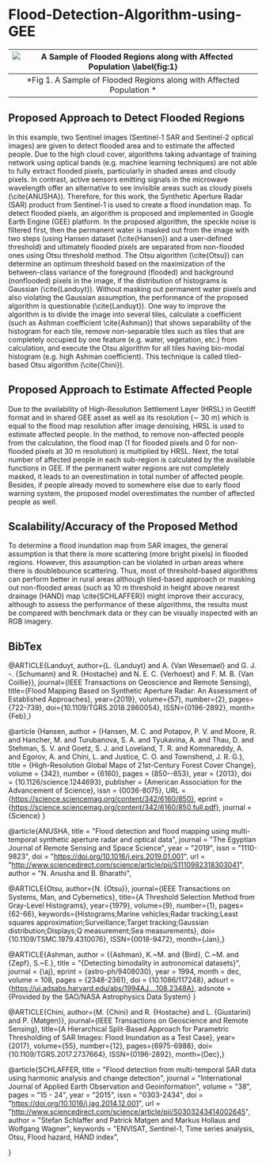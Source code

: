 # Flood-Detection-Algorithm-using-GEE

| ![A Sample of Flooded Regions along with Affected Population \label{fig:1}](https://github.com/Mahyarona/Flood-Detection-Algorithm-using-GEE/blob/master/Flood_Affected_pop.png) | 
|:--:| 
| *Fig 1. A Sample of Flooded Regions along with Affected Population * |

## Proposed Approach to Detect Flooded Regions
In this example, two Sentinel images (Sentinel-1 SAR and Sentinel-2 optical images) are given to detect flooded area and to estimate the affected people. Due to the high cloud cover, algorithms taking advantage of training network using optical bands (e.g. machine learning techniques) are not able to fully extract flooded pixels, particularly in shaded areas and cloudy pixels. In contrast, active sensors emitting signals in the microwave wavelength offer an alternative to see invisible areas such as cloudy pixels (\cite{ANUSHA}). Therefore, for this work, the Synthetic Aperture Radar (SAR) product from Sentinel-1 is used to create a flood inundation map. To detect flooded pixels, an algorithm is proposed and implemented in Google Earth Engine (GEE) platform. In the proposed algorithm, the speckle noise is filtered first, then the permanent water is masked out from the image with two steps (using Hansen dataset (\cite{Hansen}) and a user-defined threshold) and ultimately flooded pixels are separated from non-flooded ones using Otsu threshold method. The Otsu algorithm (\cite{Otsu}) can determine an optimum threshold based on the maximization of the between-class variance of the foreground (flooded) and background (nonflooded) pixels in the image, if the distribution of histograms is Gaussian (\cite{Landuyt}). Without masking out permanent water pixels and also violating the Gaussian assumption, the performance of the proposed algorithm is questionable (\cite{Landuyt}). One way to improve the algorithm is to divide the image into several tiles, calculate a coefficient (such as Ashman coefficient \cite{Ashman}) that shows separability of the histogram for each tile, remove non-separable tiles such as tiles that are completely occupied by one feature (e.g. water, vegetation, etc.) from calculation, and execute the Otsu algorithm for all tiles having bio-modal histogram (e.g. high Ashman coefficient). This technique is called tiled-based Otsu algorithm (\cite{Chini}).      


## Proposed Approach to Estimate Affected People
Due to the availability of High-Resolution Settlement Layer (HRSL) in Geotiff format and in shared GEE asset as well as its resolution ($\sim$ 30 m) which is equal to the flood map resolution after image denoising, HRSL is used to estimate affected people. In the method, to remove non-affected people from the calculation, the flood map (1 for flooded pixels and 0 for non-flooded pixels at 30 m resolution) is multiplied by HRSL. Next, the total number of affected people in each sub-region is calculated by the available functions in GEE. If the permanent water regions are not completely masked, it leads to an overestimation in total number of affected people. Besides, if people already moved to somewhere else due to early flood warning system, the proposed model overestimates the number of affected people as well.         


## Scalability/Accuracy of the Proposed Method
To determine a flood inundation map from SAR images, the general assumption is that there is more scattering (more bright pixels) in flooded regions. However, this assumption can be violated in urban areas where there is doublebounce scattering. Thus, most of threshold-based algorithms can perform better in rural areas although tiled-based approach or masking out non-flooded areas (such as 10 m threshold in height above nearest drainage (HAND) map \cite{SCHLAFFER}) might improve their accuracy, although to assess the performance of these algorithms, the results must be compared with benchmark data or they can be visually inspected with an RGB imagery.


## BibTex
@ARTICLE{Landuyt, 
author={L. {Landuyt} and A. {Van Wesemael} and G. J. -. {Schumann} and R. {Hostache} and N. E. C. {Verhoest} and F. M. B. {Van Coillie}}, 
journal={IEEE Transactions on Geoscience and Remote Sensing}, 
title={Flood Mapping Based on Synthetic Aperture Radar: An Assessment of Established Approaches}, 
year={2019}, 
volume={57}, 
number={2}, 
pages={722-739}, 
doi={10.1109/TGRS.2018.2860054}, 
ISSN={0196-2892}, 
month={Feb},}


@article {Hansen,
author = {Hansen, M. C. and Potapov, P. V. and Moore, R. and Hancher, M. and Turubanova, S. A. and Tyukavina, A. and Thau, D. and Stehman, S. V. and Goetz, S. J. and Loveland, T. R. and Kommareddy, A. and Egorov, A. and Chini, L. and Justice, C. O. and Townshend, J. R. G.},
title = {High-Resolution Global Maps of 21st-Century Forest Cover Change},
volume = {342},
number = {6160},
pages = {850--853},
year = {2013},
doi = {10.1126/science.1244693},
publisher = {American Association for the Advancement of Science},
issn = {0036-8075},
URL = {https://science.sciencemag.org/content/342/6160/850},
eprint = {https://science.sciencemag.org/content/342/6160/850.full.pdf},
journal = {Science}
}

@article{ANUSHA,
title = "Flood detection and flood mapping using multi-temporal synthetic aperture radar and optical data",
journal = "The Egyptian Journal of Remote Sensing and Space Science",
year = "2019",
issn = "1110-9823",
doi = "https://doi.org/10.1016/j.ejrs.2019.01.001",
url = "http://www.sciencedirect.com/science/article/pii/S1110982318303041",
author = "N. Anusha and B. Bharathi",

@ARTICLE{Otsu, 
author={N. {Otsu}}, 
journal={IEEE Transactions on Systems, Man, and Cybernetics}, 
title={A Threshold Selection Method from Gray-Level Histograms}, 
year={1979}, 
volume={9}, 
number={1}, 
pages={62-66}, 
keywords={Histograms;Marine vehicles;Radar tracking;Least squares approximation;Surveillance;Target tracking;Gaussian distribution;Displays;Q measurement;Sea measurements}, 
doi={10.1109/TSMC.1979.4310076}, 
ISSN={0018-9472}, 
month={Jan},}

@ARTICLE{Ashman,
author = {{Ashman}, K.~M. and {Bird}, C.~M. and {Zepf}, S.~E.},
title = "{Detecting bimodality in astronomical datasets}",
journal = {\aj},
eprint = {astro-ph/9408030},
year = 1994,
month = dec,
volume = 108,
pages = {2348-2361},
doi = {10.1086/117248},
adsurl = {https://ui.adsabs.harvard.edu/abs/1994AJ....108.2348A},
adsnote = {Provided by the SAO/NASA Astrophysics Data System}
}

@ARTICLE{Chini, 
author={M. {Chini} and R. {Hostache} and L. {Giustarini} and P. {Matgen}}, 
journal={IEEE Transactions on Geoscience and Remote Sensing}, 
title={A Hierarchical Split-Based Approach for Parametric Thresholding of SAR Images: Flood Inundation as a Test Case}, 
year={2017}, 
volume={55}, 
number={12}, 
pages={6975-6988}, 
doi={10.1109/TGRS.2017.2737664}, 
ISSN={0196-2892}, 
month={Dec},}

@article{SCHLAFFER,
title = "Flood detection from multi-temporal SAR data using harmonic analysis and change detection",
journal = "International Journal of Applied Earth Observation and Geoinformation",
volume = "38",
pages = "15 - 24",
year = "2015",
issn = "0303-2434",
doi = "https://doi.org/10.1016/j.jag.2014.12.001",
url = "http://www.sciencedirect.com/science/article/pii/S0303243414002645",
author = "Stefan Schlaffer and Patrick Matgen and Markus Hollaus and Wolfgang Wagner",
keywords = "ENVISAT, Sentinel-1, Time series analysis, Otsu, Flood hazard, HAND index",

}
